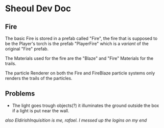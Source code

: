 # Sheoul Dev Doc

## Fire 

The basic Fire is stored in a prefab called "Fire", the fire that is supposed to be the Player's torch is the prefab "PlayerFire" which is a _variant_ of the original "Fire" prefab.

The Materials used for the fire are the "Blaze" and "Fire" Materials for the trails.

The particle Renderer on both the Fire and FireBlaze particle systems only renders the trails of the particles.

## Problems

* The light goes trough objects(?) it illuminates the ground outside the box if a light is put near the wall.

_also EldirishInquisition is me, rafael. I messed up the logins on my end_
